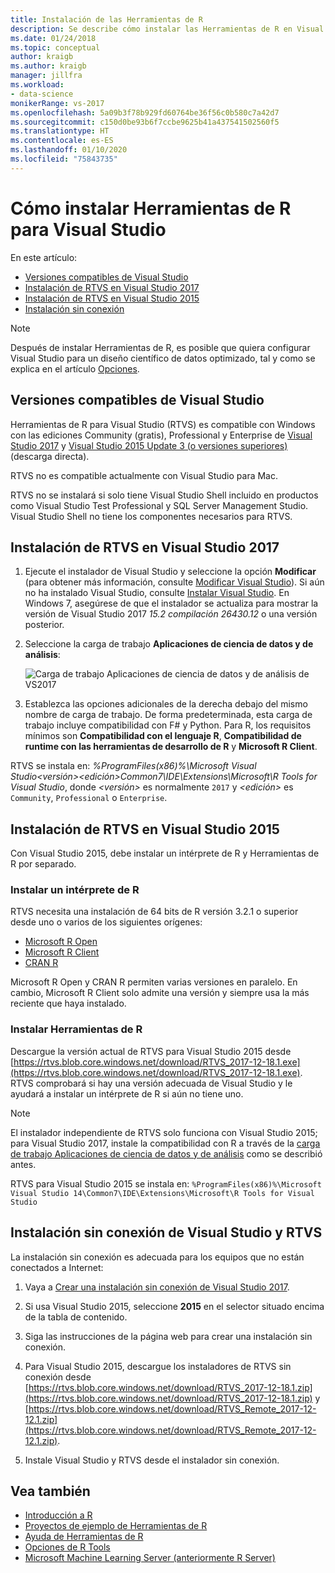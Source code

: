 ```yaml
---
title: Instalación de las Herramientas de R
description: Se describe cómo instalar las Herramientas de R en Visual Studio 2017 y Visual Studio 2015, incluidas las instalaciones sin conexión.
ms.date: 01/24/2018
ms.topic: conceptual
author: kraigb
ms.author: kraigb
manager: jillfra
ms.workload:
- data-science
monikerRange: vs-2017
ms.openlocfilehash: 5a09b3f78b929fd60764be36f56c0b580c7a42d7
ms.sourcegitcommit: c150d0be93b6f7ccbe9625b41a437541502560f5
ms.translationtype: HT
ms.contentlocale: es-ES
ms.lasthandoff: 01/10/2020
ms.locfileid: "75843735"
---
```

# <a name="how-to-install-r-tools-for-visual-studio"></a>Cómo instalar Herramientas de R para Visual Studio

En este artículo:

- [Versiones compatibles de Visual Studio](#supported-versions-of-visual-studio)
- [Instalación de RTVS en Visual Studio 2017](#install-rtvs-in-visual-studio-2017)
- [Instalación de RTVS en Visual Studio 2015](#install-rtvs-in-visual-studio-2015)
- [Instalación sin conexión](#offline-installation-of-visual-studio-and-rtvs)

> [!Note]
> Después de instalar Herramientas de R, es posible que quiera configurar Visual Studio para un diseño científico de datos optimizado, tal y como se explica en el artículo [Opciones](options-for-r-tools-in-visual-studio.md).

## <a name="supported-versions-of-visual-studio"></a>Versiones compatibles de Visual Studio

Herramientas de R para Visual Studio (RTVS) es compatible con Windows con las ediciones Community (gratis), Professional y Enterprise de [Visual Studio 2017](https://visualstudio.microsoft.com/vs/older-downloads/?utm_medium=microsoft&utm_source=docs.microsoft.com&utm_campaign=vs+2017+download) y [Visual Studio 2015 Update 3 (o versiones superiores)](http://htmlpreview.github.io/?https://github.com/lixzhang/R-MRO-MRS/blob/master/Introduction_to_MRO_and_MRS.html) (descarga directa).

RTVS no es compatible actualmente con Visual Studio para Mac.

RTVS no se instalará si solo tiene Visual Studio Shell incluido en productos como Visual Studio Test Professional y SQL Server Management Studio. Visual Studio Shell no tiene los componentes necesarios para RTVS.

## <a name="install-rtvs-in-visual-studio-2017"></a>Instalación de RTVS en Visual Studio 2017

1. Ejecute el instalador de Visual Studio y seleccione la opción **Modificar** (para obtener más información, consulte [Modificar Visual Studio](../install/modify-visual-studio.md)). Si aún no ha instalado Visual Studio, consulte [Instalar Visual Studio](../install/install-visual-studio.md). En Windows 7, asegúrese de que el instalador se actualiza para mostrar la versión de Visual Studio 2017 *15.2 compilación 26430.12* o una versión posterior.

1. Seleccione la carga de trabajo **Aplicaciones de ciencia de datos y de análisis**:

    ![Carga de trabajo Aplicaciones de ciencia de datos y de análisis de VS2017](media/installation-data-science-workload.png)

1. Establezca las opciones adicionales de la derecha debajo del mismo nombre de carga de trabajo. De forma predeterminada, esta carga de trabajo incluye compatibilidad con F# y Python. Para R, los requisitos mínimos son **Compatibilidad con el lenguaje R**, **Compatibilidad de runtime con las herramientas de desarrollo de R** y **Microsoft R Client**.

RTVS se instala en: *%ProgramFiles(x86)%\Microsoft Visual Studio\<versión>\<edición>Common7\IDE\Extensions\Microsoft\R Tools for Visual Studio*, donde *\<versión>* es normalmente `2017` y *\<edición>* es `Community`, `Professional` o `Enterprise`.

## <a name="install-rtvs-in-visual-studio-2015"></a>Instalación de RTVS en Visual Studio 2015

Con Visual Studio 2015, debe instalar un intérprete de R y Herramientas de R por separado.

### <a name="install-an-r-interpreter"></a>Instalar un intérprete de R

RTVS necesita una instalación de 64 bits de R versión 3.2.1 o superior desde uno o varios de los siguientes orígenes:

- [Microsoft R Open](https://mran.microsoft.com/download/)
- [Microsoft R Client](/machine-learning-server/r-client/what-is-microsoft-r-client)
- [CRAN R](https://cran.r-project.org/bin/windows/base/)

Microsoft R Open y CRAN R permiten varias versiones en paralelo. En cambio, Microsoft R Client solo admite una versión y siempre usa la más reciente que haya instalado.

### <a name="install-the-r-tools"></a>Instalar Herramientas de R

Descargue la versión actual de RTVS para Visual Studio 2015 desde [https://rtvs.blob.core.windows.net/download/RTVS_2017-12-18.1.exe](https://rtvs.blob.core.windows.net/download/RTVS_2017-12-18.1.exe). RTVS comprobará si hay una versión adecuada de Visual Studio y le ayudará a instalar un intérprete de R si aún no tiene uno.

> [!Note]
> El instalador independiente de RTVS solo funciona con Visual Studio 2015; para Visual Studio 2017, instale la compatibilidad con R a través de la [carga de trabajo Aplicaciones de ciencia de datos y de análisis](#install-rtvs-in-visual-studio-2017) como se describió antes.

RTVS para Visual Studio 2015 se instala en: `%ProgramFiles(x86)%\Microsoft Visual Studio 14\Common7\IDE\Extensions\Microsoft\R Tools for Visual Studio`

## <a name="offline-installation-of-visual-studio-and-rtvs"></a>Instalación sin conexión de Visual Studio y RTVS

La instalación sin conexión es adecuada para los equipos que no están conectados a Internet:

1. Vaya a [Crear una instalación sin conexión de Visual Studio 2017](../install/create-an-offline-installation-of-visual-studio.md).

1. Si usa Visual Studio 2015, seleccione **2015** en el selector situado encima de la tabla de contenido.

1. Siga las instrucciones de la página web para crear una instalación sin conexión.

1. Para Visual Studio 2015, descargue los instaladores de RTVS sin conexión desde [https://rtvs.blob.core.windows.net/download/RTVS_2017-12-18.1.zip](https://rtvs.blob.core.windows.net/download/RTVS_2017-12-18.1.zip) y [https://rtvs.blob.core.windows.net/download/RTVS_Remote_2017-12-12.1.zip](https://rtvs.blob.core.windows.net/download/RTVS_Remote_2017-12-12.1.zip).

1. Instale Visual Studio y RTVS desde el instalador sin conexión.

## <a name="see-also"></a>Vea también

- [Introducción a R](getting-started-with-r.md)
- [Proyectos de ejemplo de Herramientas de R](getting-started-samples.md)
- [Ayuda de Herramientas de R](getting-started-help.md)
- [Opciones de R Tools](options-for-r-tools-in-visual-studio.md)
- [Microsoft Machine Learning Server (anteriormente R Server)](/machine-learning-server/)
